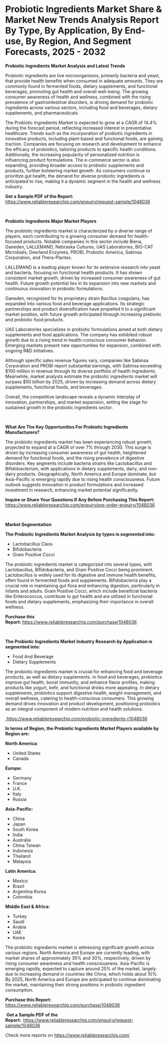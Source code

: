 <p><h1>Probiotic Ingredients Market Share & Market New Trends Analysis Report By Type, By Application, By End-use, By Region, And Segment Forecasts, 2025 - 2032</h1></p><p><strong>Probiotic Ingredients Market Analysis and Latest Trends</strong></p>
<p><p>Probiotic ingredients are live microorganisms, primarily bacteria and yeast, that provide health benefits when consumed in adequate amounts. They are commonly found in fermented foods, dietary supplements, and functional beverages, promoting gut health and overall well-being. The growing consumer awareness of health and wellness, combined with the rising prevalence of gastrointestinal disorders, is driving demand for probiotic ingredients across various sectors, including food and beverages, dietary supplements, and pharmaceuticals.</p><p>The Probiotic Ingredients Market is expected to grow at a CAGR of 14.4% during the forecast period, reflecting increased interest in preventative healthcare. Trends such as the incorporation of probiotic ingredients in innovative products, including plant-based and functional foods, are gaining traction. Companies are focusing on research and development to enhance the efficacy of probiotics, tailoring products to specific health conditions. Additionally, the increasing popularity of personalized nutrition is influencing product formulations. The e-commerce sector is also expanding, providing broader access to probiotic supplements and products, further bolstering market growth. As consumers continue to prioritize gut health, the demand for diverse probiotic ingredients is anticipated to rise, making it a dynamic segment in the health and wellness industry.</p></p>
<p><strong>Get a Sample PDF of the Report:&nbsp;</strong> <a href="https://www.reliableresearchiq.com/enquiry/request-sample/1048036?utm_campaign=2447&utm_medium=2&utm_source=Github&utm_content=ia&utm_term=14022025&utm_id=probiotic-ingredients">https://www.reliableresearchiq.com/enquiry/request-sample/1048036</a></p>
<p>&nbsp;</p>
<p><strong>Probiotic Ingredients Major Market Players</strong></p>
<p><p>The probiotic ingredients market is characterized by a diverse range of players, each contributing to a growing consumer demand for health-focused products. Notable companies in this sector include Biena, Ganeden, LALLEMAND, Nebraska Cultures, UAS Laboratories, BIO-CAT Microbials, Deerland Enzymes, PROBI, Probiotic America, Sabinsa Corporation, and Thera-Plantes.</p><p>LALLEMAND is a leading player known for its extensive research into yeast and bacteria, focusing on functional health products. It has shown consistent market growth, driven by increased consumer awareness of gut health. Future growth potential lies in its expansion into new markets and continuous innovation in probiotic formulations.</p><p>Ganeden, recognized for its proprietary strain Bacillus coagulans, has expanded into various food and beverage applications. Its strategic partnerships and product diversification have propelled it to a significant market position, with future growth anticipated through increasing prebiotic and probiotic food products.</p><p>UAS Laboratories specializes in probiotic formulations aimed at both dietary supplements and food applications. The company has exhibited robust growth due to a rising trend in health-conscious consumer behavior. Emerging markets present new opportunities for expansion, combined with ongoing R&D initiatives.</p><p>Although specific sales revenue figures vary, companies like Sabinsa Corporation and PROBI report substantial earnings, with Sabinsa exceeding $100 million in revenue through its diverse portfolio of health ingredients. Meanwhile, market analysts estimate the probiotic ingredients market will surpass $50 billion by 2025, driven by increasing demand across dietary supplements, functional foods, and beverages.</p><p>Overall, the competitive landscape reveals a dynamic interplay of innovation, partnerships, and market expansion, setting the stage for sustained growth in the probiotic ingredients sector.</p></p>
<p>&nbsp;</p>
<p><strong>What Are The Key Opportunities For Probiotic Ingredients Manufacturers?</strong></p>
<p><p>The probiotic ingredients market has been experiencing robust growth, projected to expand at a CAGR of over 7% through 2030. This surge is driven by increasing consumer awareness of gut health, heightened demand for functional foods, and the rising prevalence of digestive disorders. Key segments include bacteria strains like Lactobacillus and Bifidobacterium, with applications in dietary supplements, dairy, and non-dairy products. Geographically, North America and Europe dominate, but Asia-Pacific is emerging rapidly due to rising health consciousness. Future outlook suggests innovation in product formulations and increased investment in research, enhancing market potential significantly.</p></p>
<p><strong>Inquire or Share Your Questions If Any Before Purchasing This Report:</strong> <a href="https://www.reliableresearchiq.com/enquiry/pre-order-enquiry/1048036?utm_campaign=2447&utm_medium=2&utm_source=Github&utm_content=ia&utm_term=14022025&utm_id=probiotic-ingredients">https://www.reliableresearchiq.com/enquiry/pre-order-enquiry/1048036</a></p>
<p>&nbsp;</p>
<p><strong>Market Segmentation</strong></p>
<p><strong>The Probiotic Ingredients Market Analysis by types is segmented into:</strong></p>
<p><ul><li>Lactobacillus Class</li><li>Bifidobacteria</li><li>Gram Positive Cocci</li></ul></p>
<p><p>The probiotic ingredients market is categorized into several types, with Lactobacillus, Bifidobacteria, and Gram Positive Cocci being prominent. Lactobacillus is widely used for its digestive and immune health benefits, often found in fermented foods and supplements. Bifidobacteria play a crucial role in maintaining gut flora and enhancing digestion, particularly in infants and adults. Gram Positive Cocci, which include beneficial bacteria like Enterococcus, contribute to gut health and are utilized in functional foods and dietary supplements, emphasizing their importance in overall wellness.</p></p>
<p><strong>Purchase this Report:&nbsp;</strong><a href="https://www.reliableresearchiq.com/purchase/1048036?utm_campaign=2447&utm_medium=2&utm_source=Github&utm_content=ia&utm_term=14022025&utm_id=probiotic-ingredients">https://www.reliableresearchiq.com/purchase/1048036</a></p>
<p>&nbsp;</p>
<p><strong>The Probiotic Ingredients Market Industry Research by Application is segmented into:</strong></p>
<p><ul><li>Food And Beverage</li><li>Dietary Supplements</li></ul></p>
<p><p>The probiotic ingredients market is crucial for enhancing food and beverage products, as well as dietary supplements. In food and beverages, probiotics improve gut health, boost immunity, and enhance flavor profiles, making products like yogurt, kefir, and functional drinks more appealing. In dietary supplements, probiotics support digestive health, weight management, and overall wellness, catering to health-conscious consumers. This growing demand drives innovation and product development, positioning probiotics as an integral component of modern nutrition and health solutions.</p></p>
<p><a href="https://www.reliableresearchiq.com/probiotic-ingredients-r1048036?utm_campaign=2447&utm_medium=2&utm_source=Github&utm_content=ia&utm_term=14022025&utm_id=probiotic-ingredients">&nbsp;https://www.reliableresearchiq.com/probiotic-ingredients-r1048036</a></p>
<p><strong>In terms of Region, the Probiotic Ingredients Market Players available by Region are:</strong></p>
<p>
    <p> <strong> North America: </strong>
        <ul>
            <li>United States</li>
            <li>Canada</li>
        </ul>
        </p> 
    <p> <strong> Europe: </strong>
        <ul>
            <li>Germany</li>
            <li>France</li>
            <li>U.K.</li>
            <li>Italy</li>
            <li>Russia</li>
        </ul>
        </p> 
    <p> <strong> Asia-Pacific: </strong>
        <ul>
            <li>China</li>
            <li>Japan</li>
            <li>South Korea</li>
            <li>India</li>
            <li>Australia</li>
            <li>China Taiwan</li>
            <li>Indonesia</li>
            <li>Thailand</li>
            <li>Malaysia</li>
        </ul>
        </p> 
    <p> <strong> Latin America: </strong>
        <ul>
            <li>Mexico</li>
            <li>Brazil</li>
            <li>Argentina Korea</li>
            <li>Colombia</li>
        </ul>
        </p> 
    <p> <strong> Middle East & Africa: </strong>
        <ul>
            <li>Turkey</li>
            <li>Saudi</li>
            <li>Arabia</li>
            <li>UAE</li>
            <li>Korea</li>
        </ul>
    </p>
    </p>
<p><p>The probiotic ingredients market is witnessing significant growth across various regions. North America and Europe are currently leading, with market shares of approximately 35% and 30%, respectively, driven by rising consumer awareness and health consciousness. Asia-Pacific is emerging rapidly, expected to capture around 25% of the market, largely due to increasing demand in countries like China, which holds about 10%. By 2025, North America and Europe are anticipated to continue dominating the market, maintaining their strong positions in probiotic ingredient consumption.</p></p>
<p><strong>Purchase this Report: </strong><a href="https://www.reliableresearchiq.com/purchase/1048036?utm_campaign=2447&utm_medium=2&utm_source=Github&utm_content=ia&utm_term=14022025&utm_id=probiotic-ingredients">https://www.reliableresearchiq.com/purchase/1048036</a></p>
<p>&nbsp;<strong>Get a Sample PDF of the Report:&nbsp;&nbsp;</strong><a href="https://www.reliableresearchiq.com/enquiry/request-sample/1048036?utm_campaign=2447&utm_medium=2&utm_source=Github&utm_content=ia&utm_term=14022025&utm_id=probiotic-ingredients">https://www.reliableresearchiq.com/enquiry/request-sample/1048036</a></p>
<p><strong></strong></p>
<p>Check more reports on <a href="https://www.reliableresearchiq.com/?utm_campaign=2447&utm_medium=2&utm_source=Github&utm_content=ia&utm_term=14022025&utm_id=probiotic-ingredients">https://www.reliableresearchiq.com/</a></p>